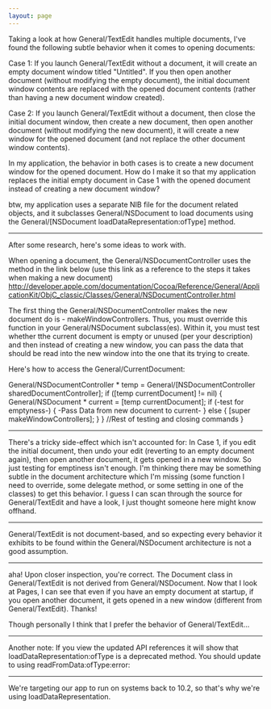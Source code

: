 ```yaml
---
layout: page
---
```


Taking a look at how General/TextEdit handles multiple documents, I've found the following subtle behavior when it comes to opening documents:

Case 1: If you launch General/TextEdit without a document, it will create an empty document window titled "Untitled".  If you then open another document (without modifying the empty document), the initial document window contents are replaced with the opened document contents (rather than having a new document window created).

Case 2: If you launch General/TextEdit without a document, then close the initial document window, then create a new document, then open another document (without modifying the new document), it will create a new window for the opened document (and not replace the other document window contents).

In my application, the behavior in both cases is to create a new document window for the opened document.  How do I make it so that my application replaces the initial empty document in Case 1 with the opened document instead of creating a new document window?

btw, my application uses a separate NIB file for the document related objects, and it subclasses General/NSDocument to load documents using the General/[NSDocument loadDataRepresentation:ofType] method.

----
After some research, here's some ideas to work with.

When opening a document, the General/NSDocumentController uses the method in the link below  (use this link as a reference to the steps it takes when making a new document) http://developer.apple.com/documentation/Cocoa/Reference/General/ApplicationKit/ObjC_classic/Classes/General/NSDocumentController.html

The first thing the General/NSDocumentController makes the new document do is - makeWindowControllers. Thus, you must override this function in your General/NSDocument subclass(es). Within it, you must test whether tthe current document is empty or unused (per your description) and then instead of creating a new window, you can pass the data that should be read into the new window into the one that its trying to create.

Here's how to access the General/CurrentDocument:
    
General/NSDocumentController * temp = General/[NSDocumentController sharedDocumentController];
if ([temp currentDocument] != nil) {
  General/NSDocument * current = [temp currentDocument];
  if (-test for emptyness-) {
     -Pass Data from new document to current-
  } else {
    [super makeWindowControllers];
  }
}
  //Rest of testing and closing commands
} 


----

There's a tricky side-effect which isn't accounted for: In Case 1, if you edit the initial document, then undo your edit (reverting to an empty document again), then open another document, it gets opened in a new window.  So just testing for emptiness isn't enough.  I'm thinking there may be something subtle in the document architecture which I'm missing (some function I need to override, some delegate method, or some setting in one of the classes) to get this behavior.  I guess I can scan through the source for General/TextEdit and have a look, I just thought someone here might know offhand.

----

General/TextEdit is not document-based, and so expecting every behavior it exhibits to be found within the General/NSDocument architecture is not a good assumption.

----

aha!  Upon closer inspection, you're correct.  The Document class in General/TextEdit is not derived from General/NSDocument.  Now that I look at Pages, I can see that even if you have an empty document at startup, if you open another document, it gets opened in a new window (different from General/TextEdit).  Thanks!

Though personally I think that I prefer the behavior of General/TextEdit...

----
Another note: If you view the updated API references it will show that loadDataRepresentation:ofType is a deprecated method. You should update to using readFromData:ofType:error:

----

We're targeting our app to run on systems back to 10.2, so that's why we're using loadDataRepresentation.
